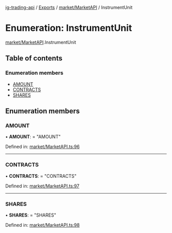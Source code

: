 [ig-trading-api](../README.md) / [Exports](../modules.md) / [market/MarketAPI](../modules/market_marketapi.md) / InstrumentUnit

# Enumeration: InstrumentUnit

[market/MarketAPI](../modules/market_marketapi.md).InstrumentUnit

## Table of contents

### Enumeration members

- [AMOUNT](market_marketapi.instrumentunit.md#amount)
- [CONTRACTS](market_marketapi.instrumentunit.md#contracts)
- [SHARES](market_marketapi.instrumentunit.md#shares)

## Enumeration members

### AMOUNT

• **AMOUNT**: = "AMOUNT"

Defined in: [market/MarketAPI.ts:96](https://github.com/bennycode/ig-trading-api/blob/192094d/src/market/MarketAPI.ts#L96)

---

### CONTRACTS

• **CONTRACTS**: = "CONTRACTS"

Defined in: [market/MarketAPI.ts:97](https://github.com/bennycode/ig-trading-api/blob/192094d/src/market/MarketAPI.ts#L97)

---

### SHARES

• **SHARES**: = "SHARES"

Defined in: [market/MarketAPI.ts:98](https://github.com/bennycode/ig-trading-api/blob/192094d/src/market/MarketAPI.ts#L98)
